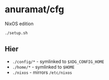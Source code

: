 # anuramat/cfg
NixOS edition

```sh
./setup.sh
```

## Hier
- `./config/*` - symlinked to `$XDG_CONFIG_HOME`
- `./home/*` - symlinked to `$HOME`
- `./nixos` - mirrors `/etc/nixos`

